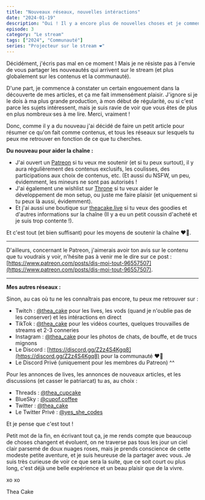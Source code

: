 ```yaml
---
title: "Nouveaux réseaux, nouvelles intéractions"
date: "2024-01-19"
description: "Oui ! Il y a encore plus de nouvelles choses et je commence dès janvier car le plaisir n'attend pas !!!"
episode: 3
category: "Le stream"
tags: ["2024", "Communauté"]
series: "Projecteur sur le stream ❤️"
---
```


Décidément, j'écris pas mal en ce moment&nbsp;! Mais je ne résiste pas à l'envie de vous partager les nouveautés qui arrivent sur le stream (et plus globalement sur les contenus et la communauté).

D'une part, je commence à constater un certain engouement dans la découverte de mes articles, et ça me fait immensément plaisir. J'ignore si je le dois à ma plus grande production, à mon début de régularité, ou si c'est parce les sujets intéressent, mais je suis ravie de voir que vous êtes de plus en plus nombreux·ses à me lire. Merci, vraiment&nbsp;!

Donc, comme il y a du nouveau j'ai décidé de faire un petit article pour résumer ce qu'on fait comme contenus, et tous les réseaux sur lesquels tu peux me retrouver en fonction de ce que tu cherches.

__Du nouveau pour aider la chaîne&nbsp;:__

- J'ai ouvert un [Patreon](https://www.patreon.com/TheaCake) si tu veux me soutenir (et si tu peux surtout), il y aura régulièrement des contenus exclusifs, les coulisses, des participations aux choix de contenus, etc. (Et aussi du NSFW, un peu, évidemment, les mineurs ne sont pas autorisés&nbsp;!
- J'ai également une wishlist sur [Throne](https://throne.com/thea_cake) si tu veux aider le développement de mon setup, ou juste me faire plaisir (et uniquement si tu peux là aussi, évidemment).
- Et j'ai aussi une boutique sur [theacake.live](https://theacake.live/) si tu veux des goodies et d'autres informations sur la chaîne (Il y a eu un petit coussin d'acheté et je suis trop contente&nbsp;!).

Et c'est tout (et bien suffisant) pour les moyens de soutenir la chaîne ❤️‍🔥.

---

D'ailleurs, concernant le Patreon, j'aimerais avoir ton avis sur le contenu que tu voudrais y voir, n'hésite pas à venir me le dire sur ce post&nbsp;: [https://www.patreon.com/posts/dis-moi-tout-96557507](https://www.patreon.com/posts/dis-moi-tout-96557507).

---

__Mes autres réseaux&nbsp;:__

Sinon, au cas où tu ne les connaîtrais pas encore, tu peux me retrouver sur&nbsp;:

- Twitch&nbsp;: [@thea_cake](https://twitch.tv/thea_cake) pour les lives, les vods (quand je n'oublie pas de les conserver) et les intéractions en direct
- TikTok&nbsp;: [@thea_cake](https://tiktok.com/@thea_cake) pour les vidéos courtes, quelques trouvailles de streams et 2-3 conneries
- Instagram&nbsp;: [@thea_cake](https://instagram.com/thea_cake) pour les photos de chats, de bouffe, et de trucs mignons
- Le Discord&nbsp;: [https://discord.gg/Z2z4S4Kgq8](https://discord.gg/Z2z4S4Kgq8) pour la communauté ❤️‍🔥
- Le Discord Privé (uniquement pour les membres du Patreon) ^^

Pour les annonces de lives, les annonces de nouveaux articles, et les discussions (et casser le patriarcat) tu as, au choix&nbsp;:

- Threads&nbsp;: [@thea_cupcake](https://www.threads.net/@thea_cupcake)
- BlueSky&nbsp;: [@cupof.coffee](https://bsky.app/profile/cupof.coffee) 
- Twitter&nbsp;: [@thea_cake](https://twitter.com/thea_cake)
- Le Twitter Privé&nbsp;: [@yes_she_codes](https://twitter.com/yes_she_codes)

Et je pense que c'est tout&nbsp;!

Petit mot de la fin, en écrivant tout ça, je me rends compte que beaucoup de choses changent et évoluent, on ne traverse pas tous les jour un ciel clair parsemé de doux nuages roses, mais je prends conscience de cette modeste petite aventure, et je suis heureuse de la partager avec vous. Je suis très curieuse de voir ce que sera la suite, que ce soit court ou plus long, c'est déjà une belle expérience et un beau plaisir que de la vivre.

xo xo 

Thea Cake
